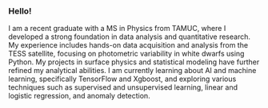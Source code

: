 <!-- Bio -->

### Hello!

I am a recent graduate with a MS in Physics from TAMUC, where I developed a strong foundation in data analysis and quantitative research. My experience includes hands-on data acquisition and analysis from the TESS satellite, focusing on photometric variability in white dwarfs using Python. My projects in surface physics and statistical modeling have further refined my analytical abilities. I am currently learning about AI and machine learning, specifically TensorFlow and Xgboost, and exploring various techniques such as supervised and unsupervised learning, linear and logistic regression, and anomaly detection.
